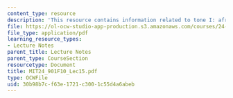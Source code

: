 ```yaml
---
content_type: resource
description: 'This resource contains information related to tone I: african languages. '
file: https://ol-ocw-studio-app-production.s3.amazonaws.com/courses/24-901-language-and-its-structure-i-phonology-fall-2010/30b98b7cf63e1721c3001c55d4a6abeb_MIT24_901F10_Lec15.pdf
file_type: application/pdf
learning_resource_types:
- Lecture Notes
parent_title: Lecture Notes
parent_type: CourseSection
resourcetype: Document
title: MIT24_901F10_Lec15.pdf
type: OCWFile
uid: 30b98b7c-f63e-1721-c300-1c55d4a6abeb
---
```

